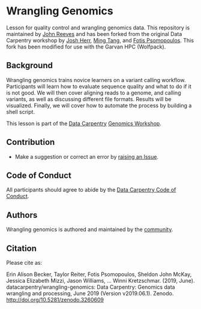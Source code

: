 # Wrangling Genomics

Lesson for quality control and wrangling genomics data. This repository is maintained by [John Reeves](j.reeves@garvan.org.au) and has been forked
from the original Data Carpentry workshop by [Josh Herr](https://github.com/jrherr), [Ming Tang](https://github.com/crazyhottommy), 
and [Fotis Psomopoulos](https://github.com/fpsom). This fork has been modified for use with the Garvan HPC (Wolfpack).


## Background

Wrangling genomics trains novice learners on a variant calling workflow. Participants will learn how to evaluate sequence quality and what to do if it is not good. We will then cover aligning reads to a genome, and calling variants, as well as discussing different file formats. Results will be visualized. Finally, we will cover how to automate the process by building a shell script.

This lesson is part of the [Data Carpentry](http://www.datacarpentry.org/) [Genomics Workshop](http://www.datacarpentry.org/genomics-workshop/).

## Contribution

- Make a suggestion or correct an error by [raising an Issue](https://github.com/datacarpentry/wrangling-genomics/issues).

## Code of Conduct

All participants should agree to abide by the [Data Carpentry Code of Conduct](http://www.datacarpentry.org/code-of-conduct/).

## Authors

Wrangling genomics is authored and maintained by the [community](https://github.com/datacarpentry/wrangling-genomics/network/members).

## Citation

Please cite as:

Erin Alison Becker, Taylor Reiter, Fotis Psomopoulos, Sheldon John McKay, Jessica Elizabeth Mizzi, Jason Williams, … Winni Kretzschmar. (2019, June). datacarpentry/wrangling-genomics: Data Carpentry: Genomics data wrangling and processing, June 2019 (Version v2019.06.1). Zenodo. http://doi.org/10.5281/zenodo.3260609
